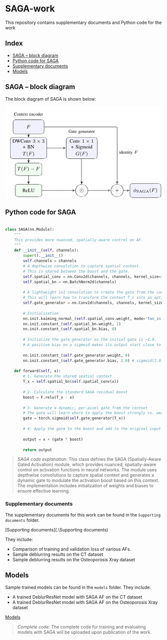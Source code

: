 # SAGA-work
This repository contains supplementary documents and Python code for the work

## Index
- [SAGA – block diagram](#saga--block-diagram)
- [Python code for SAGA](#python-code-for-saga)
- [Supplementary documents](#supplementary-documents)
- [Models](#models)

## SAGA – block diagram


The block diagram of SAGA is shown below:

![SAGA](https://github.com/sijuswamyresearch/SAGA-work/blob/main/Supporting%20documents/SAGA.png)

## Python code for SAGA

```python

class SAGA(nn.Module):
    """
    This provides more nuanced, spatially-aware control on AF.
    """
    def __init__(self, channels):
        super().__init__()
        self.channels = channels
        # A depthwise convolution to capture spatial context.
        # This is shared between the boost and the gate.
        self.spatial_conv = nn.Conv2d(channels, channels, kernel_size=3, padding=1, groups=channels, bias=False)
        self.spatial_bn = nn.BatchNorm2d(channels)
        
        # A lightweight 1x1 convolution to create the gate from the context.
        # This will learn how to transform the context T_x into an optimal gate.
        self.gate_generator = nn.Conv2d(channels, channels, kernel_size=1, padding=0, bias=True)

        # Initialization
        nn.init.kaiming_normal_(self.spatial_conv.weight, mode='fan_in', nonlinearity='relu')
        nn.init.constant_(self.spatial_bn.weight, 1)
        nn.init.constant_(self.spatial_bn.bias, 0)
        
        # Initialize the gate generator so the initial gate is ~1.0.
        # A positive bias on a sigmoid makes its output start close to 1.

        nn.init.constant_(self.gate_generator.weight, 0)
        nn.init.constant_(self.gate_generator.bias, 2.0) # sigmoid(2.0) ˜ 0.88

    def forward(self, x):
        # 1. Generate the shared spatial context
        T_x = self.spatial_bn(self.spatial_conv(x))
        
        # 2. Calculate the standard SAGA residual boost
        boost = F.relu(T_x - x)
        
        # 3. Generate a dynamic, per-pixel gate from the context
        # The gate will learn where to apply the boost strongly vs. weakly.
        gate = torch.sigmoid(self.gate_generator(T_x))
        
        # 4. Apply the gate to the boost and add to the original input
        
        output = x + (gate * boost)
        
        return output

```


>*SAGA code explanation:*
This class defines the SAGA (Spatially-Aware Gated Activation) module, which provides nuanced, spatially-aware control on activation functions in neural networks. The module uses depthwise convolutions to capture spatial context and generates a dynamic gate to modulate the activation boost based on this context. The implementation includes initialization of weights and biases to ensure effective learning.

### Supplementary documents
The supplementary documents for this work can be found in the `Supporting documents` folder.

[Supporting documents](.\Supporting documents)

They include:

- Comparison of training and validation loss of various AFs.
- Sample deblurring results on the CT dataset
- Sample deblurring results on the Osteoporosis Xray dataset

## Models

Sample trained models can be found in the `models` folder.
They include:

- A trained DeblurResNet model with SAGA AF on the CT dataset
- A trained DeblurResNet model with SAGA AF on the Osteoporosis Xray dataset

[Models](.\models)


>*Complete code:*
The complete code for training and evaluating models with SAGA wiil be uploaded upon publication of the work.
